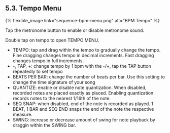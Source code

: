 ---
---

## 5.3. Tempo Menu

{% flexible_image link="sequence-bpm-menu.png" alt="BPM Tempo" %}

Tap the metronome button to enable or disable metronome sound.

Double tap on tempo to open TEMPO MENU.

* TEMPO: tap and drag within the tempo to gradually change the tempo. Fine dragging changes tempo in decimal increments. Fast dragging changes tempo in full increments.
* -, TAP, +: change tempo by 1 bpm with the -/+, tap the TAP button repeatedly to set tempo
* BEATS PER BAR: change the number of beats per bar. Use this setting to change the time signature of your song
* QUANTIZE: enable or disable note quantization. When disabled, recorded notes are placed exactly as placed. Enabling quantization records notes to the nearest 1/16th of the note.
* SEQ SNAP: when disabled, end of the note is recorded as played. 1 BEAT, 1 BAR and SEQ END snaps the end of the note the respective measure.
* SWING: increase or decrease amount of swing for note playback by draggin within the SWING bar.
